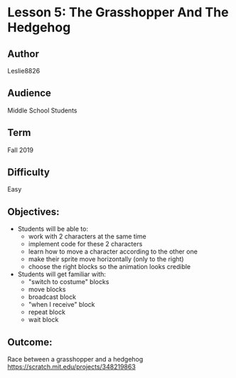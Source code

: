 # Lesson 5: The Grasshopper And The Hedgehog

## Author
Leslie8826

## Audience 
Middle School Students

## Term
Fall 2019

## Difficulty
Easy

## Objectives: 
  - Students will be able to: 
       * work with 2 characters at the same time
       * implement code for these 2 characters
       * learn how to move a character according to the other one
       * make their sprite move horizontally (only to the right)
       * choose the right blocks so the animation looks credible
  - Students will get familiar with:
       * "switch to costume" blocks
       * move blocks
       * broadcast block
       * "when I receive" block
       * repeat block
       * wait block

## Outcome:
Race between a grasshopper and a hedgehog <br>
https://scratch.mit.edu/projects/348219863
